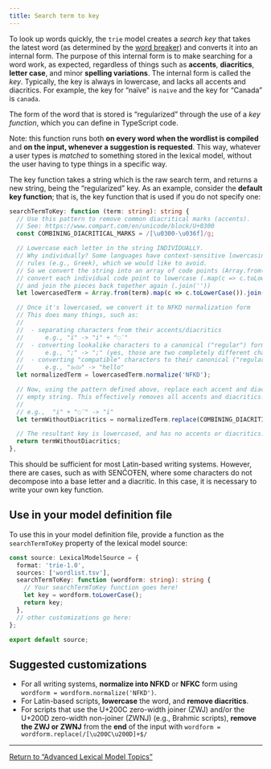 ```yaml
---
title: Search term to key
---
```


To look up words quickly, the `trie` model creates a _search key_
that takes the latest word (as determined by the
[word breaker](word-breaker)) and converts it into an internal form. The
purpose of this internal form is to make searching for a word work, as
expected, regardless of things such as **accents**, **diacritics**,
**letter case**, and minor **spelling variations**. The internal form is
called the _key_. Typically, the key is always in
lowercase, and lacks all accents and diacritics. For example, the key
for “naïve" is `naive` and the key for “Canada” is `canada`.

The form of the word that is stored is “regularized” through the use of
a _key function_, which you can define in
TypeScript code.

Note: this function runs both **on every word when the wordlist is
compiled** and **on the input, whenever a suggestion is requested**.
This way, whatever a user types is *matched* to something stored in the
lexical model, without the user having to type things in a specific way.

The key function takes a string which is the raw search term, and
returns a new string, being the “regularized” key. As an example,
consider the **default key function**; that is, the key function that is
used if you do not specify one:

```typescript
searchTermToKey: function (term: string): string {
  // Use this pattern to remove common diacritical marks (accents).
  // See: https://www.compart.com/en/unicode/block/U+0300
  const COMBINING_DIACRITICAL_MARKS = /[\u0300-\u036f]/g;

  // Lowercase each letter in the string INDIVIDUALLY.
  // Why individually? Some languages have context-sensitive lowercasing
  // rules (e.g., Greek), which we would like to avoid.
  // So we convert the string into an array of code points (Array.from(term)),
  // convert each individual code point to lowercase (.map(c => c.toLowerCase())),
  // and join the pieces back together again (.join(''))
  let lowercasedTerm = Array.from(term).map(c => c.toLowerCase()).join('');

  // Once it's lowercased, we convert it to NFKD normalization form
  // This does many things, such as:
  //
  //  - separating characters from their accents/diacritics
  //      e.g., "ï" -> "i" + "◌̈"
  //  - converting lookalike characters to a canonical ("regular") form
  //      e.g., ";" -> ";" (yes, those are two completely different characters!)
  //  - converting "compatible" characters to their canonical ("regular") form
  //      e.g., "𝔥𝔢𝔩𝔩𝔬" -> "hello"
  let normalizedTerm = lowercasedTerm.normalize('NFKD');

  // Now, using the pattern defined above, replace each accent and diacritic with the
  // empty string. This effectively removes all accents and diacritics!
  //
  // e.g.,  "i" + "◌̈" -> "i"
  let termWithoutDiacritics = normalizedTerm.replace(COMBINING_DIACRITICAL_MARKS, '');

  // The resultant key is lowercased, and has no accents or diacritics.
  return termWithoutDiacritics;
},
```

This should be sufficient for most Latin-based writing systems. However,
there are cases, such as with SENĆOŦEN, where some characters do not
decompose into a base letter and a diacritic. In this case, it is
necessary to write your own key function.

## Use in your model definition file

To use this in your model definition file, provide a function as the
`searchTermToKey` property of the lexical model source:

```typescript
const source: LexicalModelSource = {
  format: 'trie-1.0',
  sources: ['wordlist.tsv'],
  searchTermToKey: function (wordform: string): string {
    // Your searchTermToKey function goes here!
    let key = wordform.toLowerCase();
    return key;
  },
  // other customizations go here:
};

export default source;
```

## Suggested customizations

-   For all writing systems, **normalize into NFKD** or **NFKC** form
    using `wordform = wordform.normalize('NFKD')`.
-   For Latin-based scripts, **lowercase** the word, and **remove
    diacritics**.
-   For scripts that use the U+200C zero-width joiner (ZWJ) and/or the
    U+200D zero-width non-joiner (ZWNJ) (e.g., Brahmic scripts),
    **remove the ZWJ or ZWNJ** from the **end** of the input with
    `wordform = wordform.replace(/[\u200C\u200D]+$/`

------------------------------------------------------------------------

[Return to “Advanced Lexical Model Topics”](./)